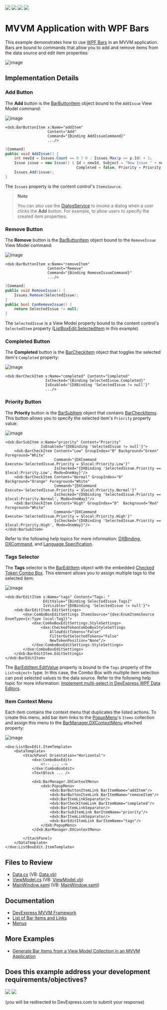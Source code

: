 <!-- default badges list -->
![](https://img.shields.io/endpoint?url=https://codecentral.devexpress.com/api/v1/VersionRange/128641144/22.2.3%2B)
[![](https://img.shields.io/badge/Open_in_DevExpress_Support_Center-FF7200?style=flat-square&logo=DevExpress&logoColor=white)](https://supportcenter.devexpress.com/ticket/details/E3341)
[![](https://img.shields.io/badge/📖_How_to_use_DevExpress_Examples-e9f6fc?style=flat-square)](https://docs.devexpress.com/GeneralInformation/403183)
[![](https://img.shields.io/badge/💬_Leave_Feedback-feecdd?style=flat-square)](#does-this-example-address-your-development-requirementsobjectives)
<!-- default badges end -->

# MVVM Application with WPF Bars

This example demonstrates how to use [WPF Bars](https://docs.devexpress.com/WPF/6194/controls-and-libraries/ribbon-bars-and-menu/bars) in an MVVM application. Bars are bound to commands that allow you to add and remove items from the data source and edit item properties:

![image](https://user-images.githubusercontent.com/65009440/222427680-3b751290-7d8d-437a-8edd-0c4fa9f79831.png)

## Implementation Details

### Add Button

The **Add** button is the [BarButtonItem](https://docs.devexpress.com/WPF/DevExpress.Xpf.Bars.BarButtonItem) object bound to the `AddIssue` View Model command:

![image](https://user-images.githubusercontent.com/65009440/222439722-624fd482-4ae7-4ed9-ac8f-0df9c732ccee.png)

```xaml
<dxb:BarButtonItem x:Name="addItem" 
                   Content="Add" 
                   Command="{Binding AddIssueCommand}" 
                   .../>
```

```cs
[Command]
public void AddIssue() {
    int newId = Issues.Count == 0 ? 0 : Issues.Max(p => p.Id) + 1;
    Issue issue = new Issue() { Id = newId, Subject = "New Issue " + newId, 
                                Completed = false, Priority = Priority.Low };
    Issues.Add(issue);
}
```

The `Issues` property is the content control's `ItemsSource`.

> **Note**
>
> You can also use the [DialogService](https://docs.devexpress.com/WPF/17467/mvvm-framework/services/predefined-set/dialog-services/dialogservice) to invoke a dialog when a user clicks the **Add** button. For example, to allow users to specify the created item properties.

### Remove Button

The **Remove** button is the [BarButtonItem](https://docs.devexpress.com/WPF/DevExpress.Xpf.Bars.BarButtonItem) object bound to the `RemoveIssue` View Model command:

![image](https://user-images.githubusercontent.com/65009440/222439820-4292e9b5-7dab-4694-9087-93f461e4b9ed.png)

```xaml
<dxb:BarButtonItem x:Name="removeItem" 
                   Content="Remove" 
                   Command="{Binding RemoveIssueCommand}" 
                   .../>
```

```cs
[Command]
public void RemoveIssue() {
    Issues.Remove(SelectedIssue);
}
public bool CanRemoveIssue() {
    return SelectedIssue != null;
}
```

The `SelectedIssue` is a View Model property bound to the content control's `SelectedItem` property ([ListBoxEdit.SelectedItem](https://docs.devexpress.com/WPF/DevExpress.Xpf.Editors.ListBoxEdit.SelectedItem) in this example).

### Completed Button

The **Completed** button is the [BarCheckItem](https://docs.devexpress.com/WPF/DevExpress.Xpf.Bars.BarCheckItem) object that toggles the selected item's `Completed` property:

![image](https://user-images.githubusercontent.com/65009440/222439913-af88d620-5ccb-489b-bd77-721feed5f266.png)

```xaml
<dxb:BarCheckItem x:Name="completed" Content="Completed" 
                  IsChecked="{Binding SelectedIssue.Completed}"
                  IsEnabled="{DXBinding 'SelectedIssue != null'}"
                  .../>
```

### Priority Button

The **Priority** button is the [BarSubItem](https://docs.devexpress.com/WPF/DevExpress.Xpf.Bars.BarSubItem) object that contains [BarCheckItems](https://docs.devexpress.com/WPF/DevExpress.Xpf.Bars.BarCheckItem). This button allows you to specify the selected item's `Priority` property value:

![image](https://user-images.githubusercontent.com/65009440/222431938-411e4b7d-a611-46e8-a4a0-af0aed612696.png)

```xaml
<dxb:BarSubItem x:Name="priority" Content="Priority" 
                IsEnabled="{DXBinding 'SelectedIssue != null'}">
    <dxb:BarCheckItem Content="Low" GroupIndex="0" Background="Green" Foreground="White"
                      Command="{DXCommand Execute='SelectedIssue.Priority = $local:Priority.Low'}"
                      IsChecked="{DXBinding 'SelectedIssue.Priority == $local:Priority.Low', Mode=OneWay}"/>
    <dxb:BarCheckItem Content="Normal" GroupIndex="0" Background="Orange" Foreground="White"
                      Command="{DXCommand Execute='SelectedIssue.Priority = $local:Priority.Normal'}"
                      IsChecked="{DXBinding 'SelectedIssue.Priority == $local:Priority.Normal', Mode=OneWay}"/>
    <dxb:BarCheckItem Content="High" GroupIndex="0"  Background="Red" Foreground="White"
                      Command="{DXCommand Execute='SelectedIssue.Priority = $local:Priority.High'}"
                      IsChecked="{DXBinding 'SelectedIssue.Priority == $local:Priority.High', Mode=OneWay}"/>
</dxb:BarSubItem>
```

Refer to the following help topics for more information: [DXBinding](https://docs.devexpress.com/WPF/115771/mvvm-framework/dxbinding/dxbinding), [DXCommand](https://docs.devexpress.com/WPF/115776/mvvm-framework/dxbinding/dxcommand), and [Language Specification](https://docs.devexpress.com/WPF/115777/mvvm-framework/dxbinding/language-specification).

### Tags Selector

The **Tags** selector is the [BarEditItem](https://docs.devexpress.com/WPF/DevExpress.Xpf.Bars.BarEditItem) object with the embedded [Checked Token Combo Box](https://docs.devexpress.com/WPF/DevExpress.Xpf.Editors.CheckedTokenComboBoxStyleSettings). This element allows you to assign multiple tags to the selected item:

![image](https://user-images.githubusercontent.com/65009440/222433054-d4d4e32b-7165-4bb8-944d-2d80a80a24bd.png)

```xaml
<dxb:BarEditItem x:Name="tags" Content="Tags: " 
                 EditValue="{Binding SelectedIssue.Tags}" 
                 IsVisible="{DXBinding 'SelectedIssue != null'}">
    <dxb:BarEditItem.EditSettings>
        <dxe:ComboBoxEditSettings ItemsSource="{dxe:EnumItemsSource EnumType={x:Type local:Tag}}">
            <dxe:ComboBoxEditSettings.StyleSettings>
                <dxe:CheckedTokenComboBoxStyleSettings 
                    AllowEditTokens="False" 
                    FilterOutSelectedTokens="False" 
                    NewTokenPosition="None"/>
            </dxe:ComboBoxEditSettings.StyleSettings>
        </dxe:ComboBoxEditSettings>
    </dxb:BarEditItem.EditSettings>
</dxb:BarEditItem>
```

The [BarEditItem.EditValue](https://docs.devexpress.com/WPF/DevExpress.Xpf.Bars.BarEditItem.EditValue) property is bound to the `Tags` property of the `List<object>` type. In this case, the Combo Box with multiple item selection can post selected values to the data source. Refer to the following help topic for more information: [Implement multi-select in DevExpress WPF Data Editors](https://supportcenter.devexpress.com/ticket/details/t889444/how-to-implement-multi-select-when-using-devexpress-wpf-data-editors-comboboxedit).

### Item Context Menu

Each item contains the context menu that duplicates the listed actions. To create this menu, add bar item links to the [PopupMenu](https://docs.devexpress.com/WPF/DevExpress.Xpf.Bars.PopupMenu)'s `Items` collection and assign this menu to the [BarManager.DXContextMenu](https://docs.devexpress.com/WPF/DevExpress.Xpf.Bars.BarManager.DXContextMenu) attached property:

![image](https://user-images.githubusercontent.com/65009440/222435918-14b45416-6af1-42aa-9329-c27884450b78.png)

```xaml
<dxe:ListBoxEdit.ItemTemplate>
    <DataTemplate>
        <StackPanel Orientation="Horizontal">
            <dxe:ComboBoxEdit>
                <!-- ... -->
            </dxe:ComboBoxEdit>
            <TextBlock ... />

            <dxb:BarManager.DXContextMenu>
                <dxb:PopupMenu>
                    <dxb:BarButtonItemLink BarItemName="addItem"/>
                    <dxb:BarButtonItemLink BarItemName="removeItem"/>
                    <dxb:BarItemLinkSeparator/>
                    <dxb:BarCheckItemLink BarItemName="completed"/>
                    <dxb:BarItemLinkSeparator/>
                    <dxb:BarSubItemLink BarItemName="priority"/>
                    <dxb:BarItemLinkSeparator/>
                    <dxb:BarEditItemLink BarItemName="tags"/>
                </dxb:PopupMenu>
            </dxb:BarManager.DXContextMenu>

        </StackPanel>
    </DataTemplate>
</dxe:ListBoxEdit.ItemTemplate>
```

## Files to Review

* [Data.cs](./CS/Bars_in_MVVM_Application/Data.cs) (VB: [Data.vb](./VB/Bars_in_MVVM_Application/Data.vb))
* [ViewModel.cs](./CS/Bars_in_MVVM_Application/ViewModel.cs) (VB: [ViewModel.vb](./VB/Bars_in_MVVM_Application/ViewModel.vb))
* [MainWindow.xaml](./CS/Bars_in_MVVM_Application/MainWindow.xaml) (VB: [MainWindow.xaml](./VB/Bars_in_MVVM_Application/MainWindow.xaml))

## Documentation

* [DevExpress MVVM Framework](https://docs.devexpress.com/WPF/15112/mvvm-framework)
* [List of Bar Items and Links](https://docs.devexpress.com/WPF/6646/controls-and-libraries/ribbon-bars-and-menu/common-concepts/the-list-of-bar-items-and-links)
* [Menus](https://docs.devexpress.com/WPF/115388/controls-and-libraries/ribbon-bars-and-menu/menus)

## More Examples

* [Generate Bar Items from a View Model Collection in an MVVM Application](https://github.com/DevExpress-Examples/wpf-bars-mvvm-generate-bars-from-view-model-collection)
<!-- feedback -->
## Does this example address your development requirements/objectives?

[<img src="https://www.devexpress.com/support/examples/i/yes-button.svg"/>](https://www.devexpress.com/support/examples/survey.xml?utm_source=github&utm_campaign=mvvm-application-with-wpf-bars&~~~was_helpful=yes) [<img src="https://www.devexpress.com/support/examples/i/no-button.svg"/>](https://www.devexpress.com/support/examples/survey.xml?utm_source=github&utm_campaign=mvvm-application-with-wpf-bars&~~~was_helpful=no)

(you will be redirected to DevExpress.com to submit your response)
<!-- feedback end -->

